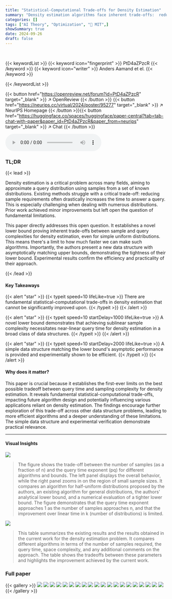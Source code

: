 ```yaml
---
title: "Statistical-Computational Trade-offs for Density Estimation"
summary: "Density estimation algorithms face inherent trade-offs:  reducing sample needs often increases query time. This paper proves these trade-offs are fundamental, showing limits to how much improvement is..."
categories: []
tags: ["AI Theory", "Optimization", "🏢 MIT",]
showSummary: true
date: 2024-09-26
draft: false
---
```


<br>

{{< keywordList >}}
{{< keyword icon="fingerprint" >}} PtD4aZPzcR {{< /keyword >}}
{{< keyword icon="writer" >}} Anders Aamand et el. {{< /keyword >}}
 
{{< /keywordList >}}

{{< button href="https://openreview.net/forum?id=PtD4aZPzcR" target="_blank" >}}
↗ OpenReview
{{< /button >}}
{{< button href="https://neurips.cc/virtual/2024/poster/95277" target="_blank" >}}
↗ NeurIPS Homepage
{{< /button >}}{{< button href="https://huggingface.co/spaces/huggingface/paper-central?tab=tab-chat-with-paper&paper_id=PtD4aZPzcR&paper_from=neurips" target="_blank" >}}
↗ Chat
{{< /button >}}



<audio controls>
    <source src="https://ai-paper-reviewer.com/PtD4aZPzcR/podcast.wav" type="audio/wav">
    Your browser does not support the audio element.
</audio>


### TL;DR


{{< lead >}}

Density estimation is a critical problem across many fields, aiming to approximate a query distribution using samples from a set of known distributions. Existing methods struggle with a critical trade-off:  reducing sample requirements often drastically increases the time to answer a query.  This is especially challenging when dealing with numerous distributions. Prior work achieved minor improvements but left open the question of fundamental limitations.

This paper directly addresses this open question. It establishes a novel lower bound proving inherent trade-offs between sample and query complexities for density estimation, even for simple uniform distributions. This means there's a limit to how much faster we can make such algorithms.  Importantly, the authors present a new data structure with asymptotically matching upper bounds, demonstrating the tightness of their lower bound. Experimental results confirm the efficiency and practicality of their approach.

{{< /lead >}}


#### Key Takeaways

{{< alert "star" >}}
{{< typeit speed=10 lifeLike=true >}} There are fundamental statistical-computational trade-offs in density estimation that cannot be significantly improved upon. {{< /typeit >}}
{{< /alert >}}

{{< alert "star" >}}
{{< typeit speed=10 startDelay=1000 lifeLike=true >}} A novel lower bound demonstrates that achieving sublinear sample complexity necessitates near-linear query time for density estimation in a broad class of data structures. {{< /typeit >}}
{{< /alert >}}

{{< alert "star" >}}
{{< typeit speed=10 startDelay=2000 lifeLike=true >}} A simple data structure matching the lower bound's asymptotic performance is provided and experimentally shown to be efficient. {{< /typeit >}}
{{< /alert >}}

#### Why does it matter?
This paper is crucial because it establishes the first-ever limits on the best possible tradeoff between query time and sampling complexity for density estimation.  It reveals fundamental statistical-computational trade-offs, impacting future algorithm design and potentially influencing various applications reliant on density estimation.  The findings encourage further exploration of this trade-off across other data structure problems, leading to more efficient algorithms and a deeper understanding of these limitations.  The simple data structure and experimental verification demonstrate practical relevance.

------
#### Visual Insights



![](https://ai-paper-reviewer.com/PtD4aZPzcR/figures_2_1.jpg)

> The figure shows the trade-off between the number of samples (as a fraction of n) and the query time exponent (pq) for different algorithms and bounds.  The left panel displays the overall behavior, while the right panel zooms in on the region of small sample sizes.  It compares an algorithm for half-uniform distributions proposed by the authors, an existing algorithm for general distributions, the authors' analytical lower bound, and a numerical evaluation of a tighter lower bound. The figure demonstrates that the query time exponent approaches 1 as the number of samples approaches n,  and that the improvement over linear time in k (number of distributions) is limited.





![](https://ai-paper-reviewer.com/PtD4aZPzcR/tables_1_1.jpg)

> This table summarizes the existing results and the results obtained in the current work for the density estimation problem.  It compares different algorithms in terms of the number of samples required, the query time, space complexity, and any additional comments on the approach.  The table shows the tradeoffs between these parameters and highlights the improvement achieved by the current work.





### Full paper

{{< gallery >}}
<img src="https://ai-paper-reviewer.com/PtD4aZPzcR/1.png" class="grid-w50 md:grid-w33 xl:grid-w25" />
<img src="https://ai-paper-reviewer.com/PtD4aZPzcR/2.png" class="grid-w50 md:grid-w33 xl:grid-w25" />
<img src="https://ai-paper-reviewer.com/PtD4aZPzcR/3.png" class="grid-w50 md:grid-w33 xl:grid-w25" />
<img src="https://ai-paper-reviewer.com/PtD4aZPzcR/4.png" class="grid-w50 md:grid-w33 xl:grid-w25" />
<img src="https://ai-paper-reviewer.com/PtD4aZPzcR/5.png" class="grid-w50 md:grid-w33 xl:grid-w25" />
<img src="https://ai-paper-reviewer.com/PtD4aZPzcR/6.png" class="grid-w50 md:grid-w33 xl:grid-w25" />
<img src="https://ai-paper-reviewer.com/PtD4aZPzcR/7.png" class="grid-w50 md:grid-w33 xl:grid-w25" />
<img src="https://ai-paper-reviewer.com/PtD4aZPzcR/8.png" class="grid-w50 md:grid-w33 xl:grid-w25" />
<img src="https://ai-paper-reviewer.com/PtD4aZPzcR/9.png" class="grid-w50 md:grid-w33 xl:grid-w25" />
<img src="https://ai-paper-reviewer.com/PtD4aZPzcR/10.png" class="grid-w50 md:grid-w33 xl:grid-w25" />
<img src="https://ai-paper-reviewer.com/PtD4aZPzcR/11.png" class="grid-w50 md:grid-w33 xl:grid-w25" />
<img src="https://ai-paper-reviewer.com/PtD4aZPzcR/12.png" class="grid-w50 md:grid-w33 xl:grid-w25" />
<img src="https://ai-paper-reviewer.com/PtD4aZPzcR/13.png" class="grid-w50 md:grid-w33 xl:grid-w25" />
<img src="https://ai-paper-reviewer.com/PtD4aZPzcR/14.png" class="grid-w50 md:grid-w33 xl:grid-w25" />
<img src="https://ai-paper-reviewer.com/PtD4aZPzcR/15.png" class="grid-w50 md:grid-w33 xl:grid-w25" />
<img src="https://ai-paper-reviewer.com/PtD4aZPzcR/16.png" class="grid-w50 md:grid-w33 xl:grid-w25" />
<img src="https://ai-paper-reviewer.com/PtD4aZPzcR/17.png" class="grid-w50 md:grid-w33 xl:grid-w25" />
<img src="https://ai-paper-reviewer.com/PtD4aZPzcR/18.png" class="grid-w50 md:grid-w33 xl:grid-w25" />
<img src="https://ai-paper-reviewer.com/PtD4aZPzcR/19.png" class="grid-w50 md:grid-w33 xl:grid-w25" />
<img src="https://ai-paper-reviewer.com/PtD4aZPzcR/20.png" class="grid-w50 md:grid-w33 xl:grid-w25" />
{{< /gallery >}}